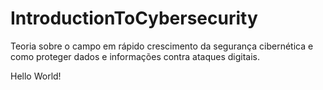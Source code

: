 # IntroductionToCybersecurity
Teoria sobre o campo em rápido crescimento da segurança cibernética e como proteger dados e informações contra ataques digitais.

Hello World!